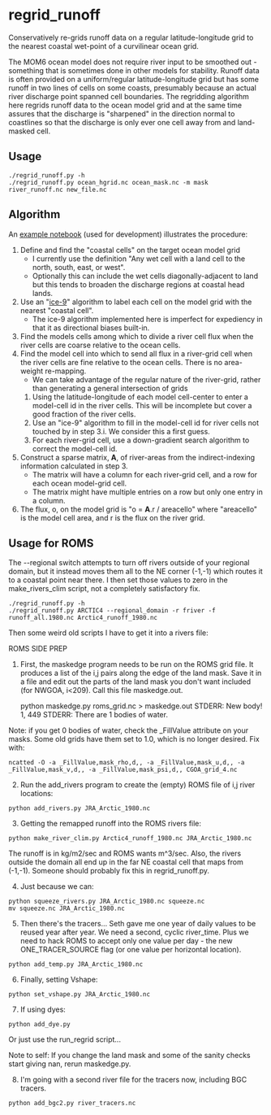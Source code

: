# regrid_runoff

Conservatively re-grids runoff data on a regular latitude-longitude grid to the nearest coastal wet-point
of a curvilinear ocean grid.

The MOM6 ocean model does not require river input to be smoothed out - something that is sometimes done
in other models for stability.
Runoff data is often provided on a uniform/regular latitude-longitude grid but has some runoff in two lines of
cells on some coasts, presumably because an actual river discharge point spanned cell boundaries.
The regridding algorithm here regrids runoff data to the ocean model grid and at the same time assures
that the discharge is "sharpened" in the direction normal to coastlines so that the discharge is only
ever one cell away from and land-masked cell.

## Usage

```
./regrid_runoff.py -h
./regrid_runoff.py ocean_hgrid.nc ocean_mask.nc -m mask river_runoff.nc new_file.nc
```

## Algorithm

An [example notebook](https://nbviewer.jupyter.org/github/adcroft/regrid_runoff/blob/master/Regrid%20runoff%20data.ipynb)
(used for development) illustrates the procedure:
1. Define and find the "coastal cells" on the target ocean model grid
   - I currently use the definition "Any wet cell with a land cell to the north, south, east, or west".
   - Optionally this can include the wet cells diagonally-adjacent to land but this tends to broaden
   the discharge regions at coastal head lands.
2. Use an "[ice-9](https://en.wikipedia.org/wiki/Ice-nine)" algorithm to label each cell on the model
grid with the nearest "coastal cell".
   - The ice-9 algorithm implemented here is imperfect for expediency in that it as directional biases
   built-in.
3. Find the models cells among which to divide a river cell flux when the river cells are coarse
   relative to the ocean cells.
4. Find the model cell into which to send all flux in a river-grid cell when the river cells are fine
   relative to the ocean cells.
   There is no area-weight re-mapping.
   - We can take advantage of the regular nature of the river-grid, rather than generating a general
   intersection of grids
   1. Using the latitude-longitude of each model cell-center to enter a model-cell id in the river cells.
   This will be incomplete but cover a good fraction of the river cells.
   2. Use an "ice-9" algorithm to fill in the model-cell id for river cells not touched by in step 3.i.
   We consider this a first guess.
   3. For each river-grid cell, use a down-gradient search algorithm to correct the model-cell id.
5. Construct a sparse matrix, **A**, of river-areas from the indirect-indexing information calculated
   in step 3.
   - The matrix will have a column for each river-grid cell, and a row for each ocean model-grid cell.
   - The matrix might have multiple entries on a row but only one entry in a column.
6. The flux, o, on the model grid is "o = **A**.r / areacello" where "areacello" is the model cell area,
   and r is the flux on the river grid.

## Usage for ROMS

The --regional switch attempts to turn off rivers outside of your regional domain, but it instead
moves them all to the NE corner (-1,-1) which routes it to a coastal point near there. I then
set those values to zero in the make\_rivers\_clim script, not a completely satisfactory fix.
```
./regrid_runoff.py -h
./regrid_runoff.py ARCTIC4 --regional_domain -r friver -f runoff_all.1980.nc Arctic4_runoff_1980.nc

```

Then some weird old scripts I have to get it into a rivers file:

ROMS SIDE PREP

1. First, the maskedge program needs to be run on the ROMS grid file.
It produces a list of the i,j pairs along the edge of the land mask.
Save it in a file and edit out the parts of the land mask you don't
want included (for NWGOA, i<209). Call this file maskedge.out.

    python maskedge.py roms_grid.nc > maskedge.out
    STDERR:  New body! 1, 449
    STDERR:  There are 1 bodies of water.

Note: if you get 0 bodies of water, check the \_FillValue attribute
on your masks. Some old grids have them set to 1.0, which is no
longer desired. Fix with:

```
ncatted -O -a _FillValue,mask_rho,d,, -a _FillValue,mask_u,d,, -a _FillValue,mask_v,d,, -a _FillValue,mask_psi,d,, CGOA_grid_4.nc
```

2. Run the add\_rivers program to create the (empty) ROMS file of i,j
river locations:

```
python add_rivers.py JRA_Arctic_1980.nc
```

3. Getting the remapped runoff into the ROMS rivers file:

```
python make_river_clim.py Arctic4_runoff_1980.nc JRA_Arctic_1980.nc
```

The runoff is in kg/m2/sec and ROMS wants m^3/sec. Also, the rivers outside
the domain all end up in the far NE coastal cell that maps from (-1,-1).
Someone should probably fix this in regrid_runoff.py.

4. Just because we can:

```
python squeeze_rivers.py JRA_Arctic_1980.nc squeeze.nc
mv squeeze.nc JRA_Arctic_1980.nc
```

5. Then there's the tracers... Seth gave me one year of daily values to
be reused year after year. We need a second, cyclic river\_time.
Plus we need to hack ROMS to accept only one value per day - the new
ONE\_TRACER\_SOURCE flag (or one value per horizontal location).

```
python add_temp.py JRA_Arctic_1980.nc
```

6. Finally, setting Vshape:

```
python set_vshape.py JRA_Arctic_1980.nc
```

7. If using dyes:

```
python add_dye.py
```

Or just use the run\_regrid script...

Note to self: If you change the land mask and some of the sanity checks
start giving nan, rerun maskedge.py.

8. I'm going with a second river file for the tracers now, including BGC tracers.

```
python add_bgc2.py river_tracers.nc
```
